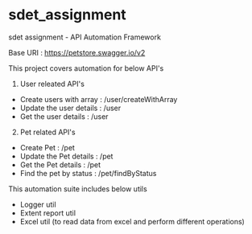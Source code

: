 # sdet_assignment
sdet assignment - API Automation Framework

Base URI : https://petstore.swagger.io/v2

This project covers automation for below API's
1. User releated API's
 - Create users with array : /user/createWithArray
 - Update the user details : /user
 - Get the user details : /user
2. Pet related API's
 - Create Pet : /pet
 - Update the Pet details : /pet
 - Get the Pet details : /pet
 - Find the pet by status : /pet/findByStatus

This automation suite includes below utils
- Logger util
- Extent report util
- Excel util (to read data from excel and perform different operations)
